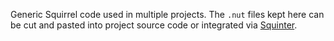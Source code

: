 Generic Squirrel code used in multiple projects. The `.nut` files kept here can be cut and pasted into project source code 
or integrated via [Squinter](https://smittytone.github.io/squinter/).
